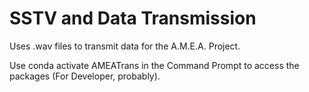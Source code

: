# SSTV and Data Transmission
 Uses .wav files to transmit data for the A.M.E.A. Project.

Use conda activate AMEATrans in the Command Prompt to access the packages (For Developer, probably).